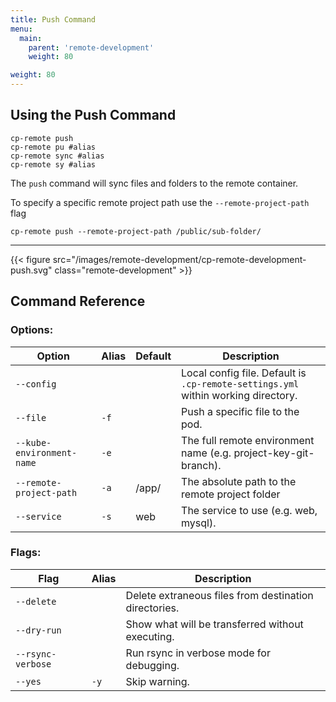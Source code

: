 ```yaml
---
title: Push Command
menu:
  main:
    parent: 'remote-development'
    weight: 80

weight: 80
---
```

## Using the Push Command

```
cp-remote push
cp-remote pu #alias
cp-remote sync #alias
cp-remote sy #alias
```

The `push` command will sync files and folders to the remote container.

To specify a specific remote project path use the `--remote-project-path` flag
```
cp-remote push --remote-project-path /public/sub-folder/
```

***

{{< figure src="/images/remote-development/cp-remote-development-push.svg" class="remote-development" >}}

## Command Reference

### Options:

Option | Alias | Default | Description
-------|-------|---------|------------
`--config`                         |      |       | Local config file. Default is `.cp-remote-settings.yml` within working directory.
`--file`                           | `-f` |       | Push a specific file to the pod.
`--kube-environment-name`          | `-e` |       | The full remote environment name (e.g. project-key-git-branch).
`--remote-project-path`            | `-a` | /app/ | The absolute path to the remote project folder
`--service`                        | `-s` | web   | The service to use (e.g. web, mysql).

### Flags:

Flag | Alias | Description
-----|-------|------------
`--delete`        |      | Delete extraneous files from destination directories.
`--dry-run`       |      | Show what will be transferred without executing.
`--rsync-verbose` |      | Run rsync in verbose mode for debugging.
`--yes`           | `-y` | Skip warning.